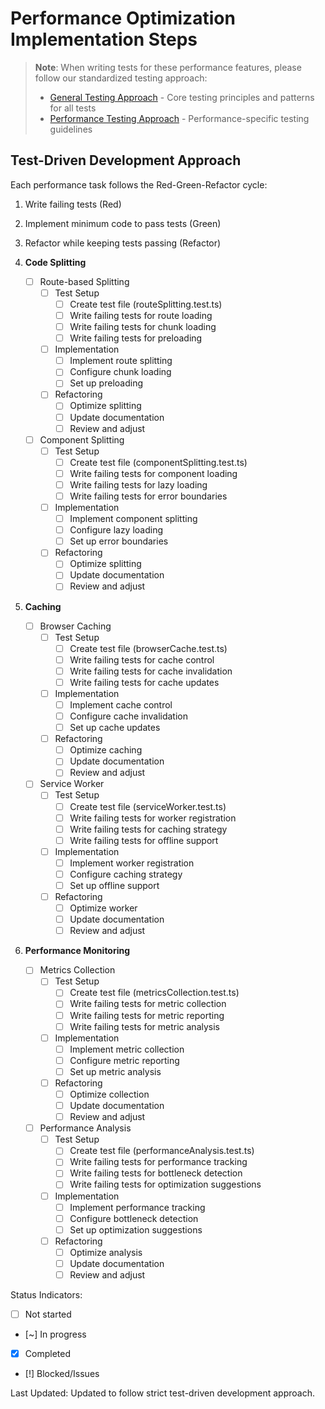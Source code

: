 # Performance Optimization Implementation Steps

> **Note**: When writing tests for these performance features, please follow our standardized testing approach:
> - [General Testing Approach](../05-testing/GENERAL_TESTING_APPROACH.md) - Core testing principles and patterns for all tests
> - [Performance Testing Approach](./TESTING_APPROACH.md) - Performance-specific testing guidelines

## Test-Driven Development Approach
Each performance task follows the Red-Green-Refactor cycle:
1. Write failing tests (Red)
2. Implement minimum code to pass tests (Green)
3. Refactor while keeping tests passing (Refactor)

1. **Code Splitting**
   - [ ] Route-based Splitting
     - [ ] Test Setup
       - [ ] Create test file (routeSplitting.test.ts)
       - [ ] Write failing tests for route loading
       - [ ] Write failing tests for chunk loading
       - [ ] Write failing tests for preloading
     - [ ] Implementation
       - [ ] Implement route splitting
       - [ ] Configure chunk loading
       - [ ] Set up preloading
     - [ ] Refactoring
       - [ ] Optimize splitting
       - [ ] Update documentation
       - [ ] Review and adjust

   - [ ] Component Splitting
     - [ ] Test Setup
       - [ ] Create test file (componentSplitting.test.ts)
       - [ ] Write failing tests for component loading
       - [ ] Write failing tests for lazy loading
       - [ ] Write failing tests for error boundaries
     - [ ] Implementation
       - [ ] Implement component splitting
       - [ ] Configure lazy loading
       - [ ] Set up error boundaries
     - [ ] Refactoring
       - [ ] Optimize splitting
       - [ ] Update documentation
       - [ ] Review and adjust

2. **Caching**
   - [ ] Browser Caching
     - [ ] Test Setup
       - [ ] Create test file (browserCache.test.ts)
       - [ ] Write failing tests for cache control
       - [ ] Write failing tests for cache invalidation
       - [ ] Write failing tests for cache updates
     - [ ] Implementation
       - [ ] Implement cache control
       - [ ] Configure cache invalidation
       - [ ] Set up cache updates
     - [ ] Refactoring
       - [ ] Optimize caching
       - [ ] Update documentation
       - [ ] Review and adjust

   - [ ] Service Worker
     - [ ] Test Setup
       - [ ] Create test file (serviceWorker.test.ts)
       - [ ] Write failing tests for worker registration
       - [ ] Write failing tests for caching strategy
       - [ ] Write failing tests for offline support
     - [ ] Implementation
       - [ ] Implement worker registration
       - [ ] Configure caching strategy
       - [ ] Set up offline support
     - [ ] Refactoring
       - [ ] Optimize worker
       - [ ] Update documentation
       - [ ] Review and adjust

3. **Performance Monitoring**
   - [ ] Metrics Collection
     - [ ] Test Setup
       - [ ] Create test file (metricsCollection.test.ts)
       - [ ] Write failing tests for metric collection
       - [ ] Write failing tests for metric reporting
       - [ ] Write failing tests for metric analysis
     - [ ] Implementation
       - [ ] Implement metric collection
       - [ ] Configure metric reporting
       - [ ] Set up metric analysis
     - [ ] Refactoring
       - [ ] Optimize collection
       - [ ] Update documentation
       - [ ] Review and adjust

   - [ ] Performance Analysis
     - [ ] Test Setup
       - [ ] Create test file (performanceAnalysis.test.ts)
       - [ ] Write failing tests for performance tracking
       - [ ] Write failing tests for bottleneck detection
       - [ ] Write failing tests for optimization suggestions
     - [ ] Implementation
       - [ ] Implement performance tracking
       - [ ] Configure bottleneck detection
       - [ ] Set up optimization suggestions
     - [ ] Refactoring
       - [ ] Optimize analysis
       - [ ] Update documentation
       - [ ] Review and adjust

Status Indicators:
- [ ] Not started
- [~] In progress
- [x] Completed
- [!] Blocked/Issues

Last Updated: Updated to follow strict test-driven development approach. 